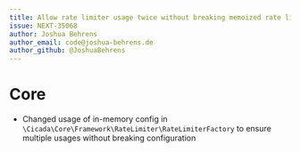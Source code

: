 ```yaml
---
title: Allow rate limiter usage twice without breaking memoized rate limit configuration
issue: NEXT-35068
author: Joshua Behrens
author_email: code@joshua-behrens.de
author_github: @JoshuaBehrens
---
```

# Core
* Changed usage of in-memory config in `\Cicada\Core\Framework\RateLimiter\RateLimiterFactory` to ensure multiple usages without breaking configuration
